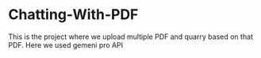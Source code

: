 # Chatting-With-PDF
This is the project where we upload multiple PDF and quarry based on that PDF. Here we used gemeni pro API
